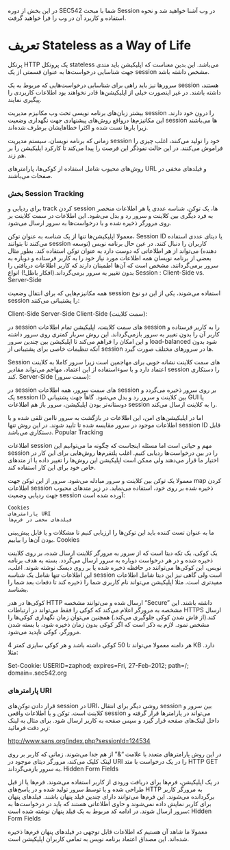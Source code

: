 در این بخش از دوره SEC542 شما با مبحث Session در وب آشنا خواهید شد و نحوه استفاده و کاربرد آن در وب را فرا خواهید گرفت.

# تعریف Stateless as a Way of Life

پرتکل HTTP یک پروتکل stateless می‌باشد. این بدین معناست که اپلیکیشن باید متدی جهت شناسایی درخواست‌ها به عنوان قسمتی از یک session مشخص داشته باشد.

سرورها نیز باید راهی برای شناسایی درخواست‌هایی که مربوط به یک session هستند، داشته باشند. در غیر اینصورت خیلی از اپلیکیشن‌ها قادر نخواهند بود اطلاعات کاربردی را پیگیری نمایند.

بیشتر زبان‌های برنامه نویسی تحت وب مکانیزم مدیریت session را درون خود دارند. این مکانیزم‌ها درواقع روش‌های پیشنهادی جهت نگهداری وضعیت session ها می‌باشند زیرا بارها تست شده و اکثرا خطاهایشان برطرف شده‌اند.

زمانی که برنامه نویسان، سیستم مدیریت session خود را تولید می‌کنند، اغلب چیزی را فراموش می‌کنند. در این حالت نفوذگر این فرصت را پیدا می‌کند تا کارکرد اپلیکیشن را بر هم زند.

روش‌های محبوب شامل استفاده از کوکی‌ها، پارامترهای URL و فیلدهای مخفی در صفحات می‌باشند.

### بخش Session Tracking

برای ردیابی و track کردن session ها، یک توکن، شناسه عددی یا هر اطلاعات منحصر به فرد دیگری بین کلاینت و سرور رد و بدل می‌شود. این اطلاعات در سمت کلاینت بر روی مرورگر ذخیره شده و با درخواست‌ها به سرور ارسال می‌شود.

معمولا اپلیکیشن‌ها تنها از یک شناسه به عنوان توکن، Session ID یا دیتای عددی استفاده می‌کنند تا بتوانند session کاربران را دنبال کنند. در عین حال برنامه نویس (توسعه دهنده) می‌تواند از هر اطلاعاتی که دوست دارد به عنوان توکن استفاده کند. بطور مثال بعضی از برنامه نویسان همه اطلاعات مورد نیاز خود را به کاربر فرستاده و دوباره به سرور برمی‌گردانند. مشخص است که آن‌ها اطمینان دارند که کاربر اطلاعات دریافتی را بدون تغییر به سرور برمی‌گرداند.(افکار باطل!)
انواع Session : Client-Side vs. Server-Side

همه مکانیزم‌هایی که برای انتقال وضعیت session استفاده می‌شوند، یکی از این دو نوع session را پشتیبانی می‌کنند:

Client-Side
Server-Side
Client-Side (سمت کلاینت):

در session های سمت کلاینت، اپلیکیشن تمام اطلاعات session را به کاربر فرستاده و کاربر آن را بدون تغییر به سرور بازمی‌گرداند. این روش سربار کمتری روی سرور داشته و این امکان را فراهم می‌کند تا اپلیکیشن بین چندین سرور load-balanced شود بدون آنکه تنظیمات خاصی برای پشتیبانی از session ها در سرورهای مختلف صورت گیرد.

Session های سمت کلاینت نشانه خوبی برای مهاجمین است زیرا سرور کاملا به کلاینت اعتماد دارد و با سوء‌استفاده از این اعتماد، مهاجم می‌تواند مقادیر session را دستکاری کند.
Server-Side (سمت سرور):

در session های سمت سرور، همه اطلاعات session بر روی سرور ذخیره می‌گردد و یک session ID بین کلاینت و سرور رد و بدل می‌شود. گاهاً جهت پشتیبانی GUI یا دوستانه‌تر بودن اپلیکیشن، سرور باز هم اطلاعات session را به کلاینت ارسال می‌کند.

اما در اپلیکیشن‌های امن، این اطلاعات در بازگشت به سرور ناامن تلقی شده و با اطلاعات موجود در سرور مقایسه شده تا تایید شوند.
در این روش تنها session ID قابل دستکاری می‌باشد.
Popular Tracking

اطلاعات session مهم و حیاتی است اما مسئله اینجاست که چگونه ما می‌توانیم این session را در بین درخواست‌ها ردیابی کنیم. اغلب پلتفرم‌ها روش‌هایی برای این کار در اختیار ما قرار می‌دهند ولی ممکن است اپلیکیشن این روش‌ها را تغییر داده یا از متدهای خاص خود برای این کار استفاده کند.

معمولا یک توکن بین کلاینت و سرور مبادله می‌شود. سرور از این توکن جهت map کردن اطلاعات session ذخیره شده بر روی خود، استفاده می‌نماید.
در زیر متدهای محبوب جهت ردیابی وضعیت session آورده شده است:

    Cookies
    پارامترهای URI
    فیلدهای مخفی در فرم‌ها

ما به عنوان تست کننده باید این توکن‌ها را ارزیابی کنیم تا مشکلات و یا قابل پیش‌بینی بودن آن‌ها را بیابیم.
Cookies

یک کوکی، یک تکه دیتا است که از سرور به مرورگر کلاینت ارسال شده، بر روی کلاینت ذخیره شده و در هر درخواست دوباره به سرور ارسال می‌گردد. بسته به هدف برنامه نویس، این کوکی‌ها می‌توانند در حافظه ذخیره شده یا بر روی دیسک نوشته شوند. اغلب، این اطلاعات تنها شامل یک شناسه session است ولی گاهی نیز این دیتا شامل اطلاعات مفیدتری است. مثلا اپلیکیشن می‌تواند نام کاربری شما را ذخیره کند تا دفعات بعد شما را بشناسد.

کوکی‌ها در هدر HTTP ارسال شده و می‌توانند مشخصه “Secure” داشته باشند. این مشخصه به مرورگر اعلام می‌کند که کوکی را فقط می‌تواند در ارتباطات HTTPS ارسال کند.(از فاش شدن کوکی جلوگیری می‌کند.) همچنین می‌توان زمان نگهداری کوکی‌ها را مشخص نمود. لازم به ذکر است که اگر کوکی بدون زمان ذخیره شود، با بسته شدن مرورگر، کوکی ناپدید می‌شود.

هر دامنه معمولا می‌تواند تا 50 کوکی داشته باشد و هر کوکی سایزی کمتر 4 KB دارد. مثلا:

Set-Cookie: USERID=zaphod; expires=Fri, 27-Feb-2012; path=/; domain=.sec542.org
### پارامترهای URI

قرار دادن توکن‌های session در URI، روشی دیگر برای انتقال session بین سرور و کلاینت است. توکن و یا اطلاعات واقعی session می‌تواند در پارامترها قرار گرفته و داخل لینک‌های صفحه قرار گیرد و سپس صفحه به کاربر ارسال شود. برای مثال به لینک زیر دقت فرمائید:

http://www.sans.org/index.php?sessionId=124534

در این روش پارامترهای متعدد با علامت “&” از هم جدا می‌شوند. زمانی که کاربر بر روی لینک کلیک می‌کند، مرورگر دیتای موجود در URI را در یک درخواست با متد HTTP GET به سرور بازمی‌گرداند.
Hidden Form Fields


در یک اپلیکیشن، فرم‌ها برای دریافت ورودی از کاربر استفاده می‌شوند. فرم‌ها یا از قبل طراحی شده و یا توسط سرور تولید شده و در پاسخ‌های HTTP به مرورگر کاربر برگردانده می‌شوند. این فرم‌ها می‌توانند دارای چندین فیلد پنهان باشند. فیلدهای پنهان برای کاربر نمایش داده نمی‌شوند و حاوی اطلاعاتی هستند که باید در درخواست‌ها به سرور ارسال شوند. در ادامه کد مربوط به یک فیلد پنهان نوشته شده است:
Hidden Form Fields

معمولا ما شاهد آن هستیم که اطلاعات قابل توجهی در فیلدهای پنهان فرم‌ها ذخیره شده‌اند. این مصداق اعتماد برنامه نویس به تمامی کاربران اپلیکیشن است.

